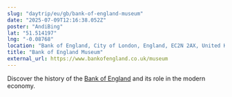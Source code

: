 ```yaml
---
slug: "daytrip/eu/gb/bank-of-england-museum"
date: "2025-07-09T12:16:38.052Z"
poster: "AndiBing"
lat: "51.514197"
lng: "-0.08768"
location: "Bank of England, City of London, England, EC2N 2AX, United Kingdom"
title: "Bank of England Museum"
external_url: https://www.bankofengland.co.uk/museum
---
```

Discover the history of the [Bank of England](https://en.wikipedia.org/wiki/Bank_of_England) and its role in the modern economy.